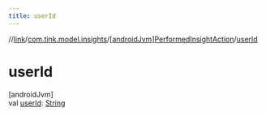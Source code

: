 ```yaml
---
title: userId
---
```

//[link](../../../index.html)/[com.tink.model.insights](../index.html)/[[androidJvm]PerformedInsightAction](index.html)/[userId](user-id.html)



# userId



[androidJvm]\
val [userId](user-id.html): [String](https://kotlinlang.org/api/latest/jvm/stdlib/kotlin/-string/index.html)





